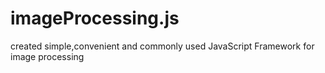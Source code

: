 # imageProcessing.js
created simple,convenient and commonly used JavaScript Framework for image processing
